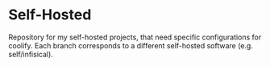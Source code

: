 # Self-Hosted

Repository for my self-hosted projects, that need specific configurations for coolify. Each branch corresponds to a different self-hosted software (e.g. self/infisical).
